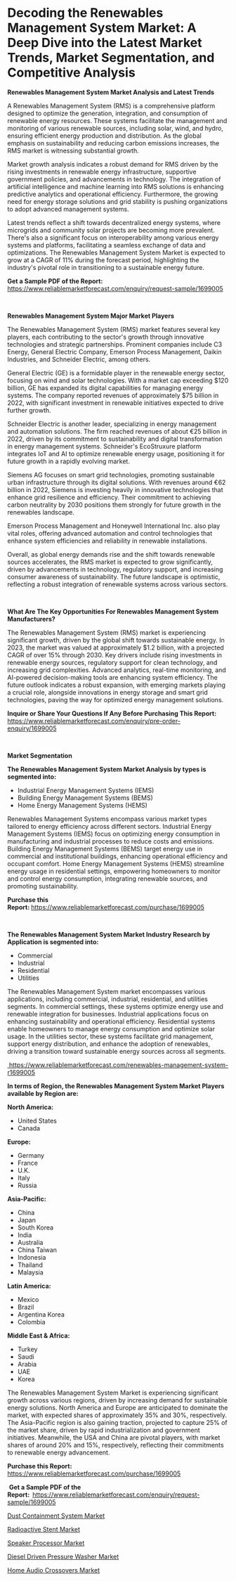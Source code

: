 <p><h1>Decoding the Renewables Management System Market: A Deep Dive into the Latest Market Trends, Market Segmentation, and Competitive Analysis</h1></p><p><strong>Renewables Management System Market Analysis and Latest Trends</strong></p>
<p><p>A Renewables Management System (RMS) is a comprehensive platform designed to optimize the generation, integration, and consumption of renewable energy resources. These systems facilitate the management and monitoring of various renewable sources, including solar, wind, and hydro, ensuring efficient energy production and distribution. As the global emphasis on sustainability and reducing carbon emissions increases, the RMS market is witnessing substantial growth.</p><p>Market growth analysis indicates a robust demand for RMS driven by the rising investments in renewable energy infrastructure, supportive government policies, and advancements in technology. The integration of artificial intelligence and machine learning into RMS solutions is enhancing predictive analytics and operational efficiency. Furthermore, the growing need for energy storage solutions and grid stability is pushing organizations to adopt advanced management systems.</p><p>Latest trends reflect a shift towards decentralized energy systems, where microgrids and community solar projects are becoming more prevalent. There's also a significant focus on interoperability among various energy systems and platforms, facilitating a seamless exchange of data and optimizations. The Renewables Management System Market is expected to grow at a CAGR of 11% during the forecast period, highlighting the industry's pivotal role in transitioning to a sustainable energy future.</p></p>
<p><strong>Get a Sample PDF of the Report:&nbsp;</strong> <a href="https://www.reliablemarketforecast.com/enquiry/request-sample/1699005?utm_campaign=1144&utm_medium=2&utm_source=Github&utm_content=ia&utm_term=20102024&utm_id=renewables-management-system">https://www.reliablemarketforecast.com/enquiry/request-sample/1699005</a></p>
<p>&nbsp;</p>
<p><strong>Renewables Management System Major Market Players</strong></p>
<p><p>The Renewables Management System (RMS) market features several key players, each contributing to the sector's growth through innovative technologies and strategic partnerships. Prominent companies include C3 Energy, General Electric Company, Emerson Process Management, Daikin Industries, and Schneider Electric, among others.</p><p>General Electric (GE) is a formidable player in the renewable energy sector, focusing on wind and solar technologies. With a market cap exceeding $120 billion, GE has expanded its digital capabilities for managing energy systems. The company reported revenues of approximately $75 billion in 2022, with significant investment in renewable initiatives expected to drive further growth.</p><p>Schneider Electric is another leader, specializing in energy management and automation solutions. The firm reached revenues of about €25 billion in 2022, driven by its commitment to sustainability and digital transformation in energy management systems. Schneider's EcoStruxure platform integrates IoT and AI to optimize renewable energy usage, positioning it for future growth in a rapidly evolving market.</p><p>Siemens AG focuses on smart grid technologies, promoting sustainable urban infrastructure through its digital solutions. With revenues around €62 billion in 2022, Siemens is investing heavily in innovative technologies that enhance grid resilience and efficiency. Their commitment to achieving carbon neutrality by 2030 positions them strongly for future growth in the renewables landscape.</p><p>Emerson Process Management and Honeywell International Inc. also play vital roles, offering advanced automation and control technologies that enhance system efficiencies and reliability in renewable installations.</p><p>Overall, as global energy demands rise and the shift towards renewable sources accelerates, the RMS market is expected to grow significantly, driven by advancements in technology, regulatory support, and increasing consumer awareness of sustainability. The future landscape is optimistic, reflecting a robust integration of renewable systems across various sectors.</p></p>
<p>&nbsp;</p>
<p><strong>What Are The Key Opportunities For Renewables Management System Manufacturers?</strong></p>
<p><p>The Renewables Management System (RMS) market is experiencing significant growth, driven by the global shift towards sustainable energy. In 2023, the market was valued at approximately $1.2 billion, with a projected CAGR of over 15% through 2030. Key drivers include rising investments in renewable energy sources, regulatory support for clean technology, and increasing grid complexities. Advanced analytics, real-time monitoring, and AI-powered decision-making tools are enhancing system efficiency. The future outlook indicates a robust expansion, with emerging markets playing a crucial role, alongside innovations in energy storage and smart grid technologies, paving the way for optimized energy management solutions.</p></p>
<p><strong>Inquire or Share Your Questions If Any Before Purchasing This Report:</strong> <a href="https://www.reliablemarketforecast.com/enquiry/pre-order-enquiry/1699005?utm_campaign=1144&utm_medium=2&utm_source=Github&utm_content=ia&utm_term=20102024&utm_id=renewables-management-system">https://www.reliablemarketforecast.com/enquiry/pre-order-enquiry/1699005</a></p>
<p>&nbsp;</p>
<p><strong>Market Segmentation</strong></p>
<p><strong>The Renewables Management System Market Analysis by types is segmented into:</strong></p>
<p><ul><li>Industrial Energy Management Systems (IEMS)</li><li>Building Energy Management Systems (BEMS)</li><li>Home Energy Management Systems (HEMS)</li></ul></p>
<p><p>Renewables Management Systems encompass various market types tailored to energy efficiency across different sectors. Industrial Energy Management Systems (IEMS) focus on optimizing energy consumption in manufacturing and industrial processes to reduce costs and emissions. Building Energy Management Systems (BEMS) target energy use in commercial and institutional buildings, enhancing operational efficiency and occupant comfort. Home Energy Management Systems (HEMS) streamline energy usage in residential settings, empowering homeowners to monitor and control energy consumption, integrating renewable sources, and promoting sustainability.</p></p>
<p><strong>Purchase this Report:&nbsp;</strong><a href="https://www.reliablemarketforecast.com/purchase/1699005?utm_campaign=1144&utm_medium=2&utm_source=Github&utm_content=ia&utm_term=20102024&utm_id=renewables-management-system">https://www.reliablemarketforecast.com/purchase/1699005</a></p>
<p>&nbsp;</p>
<p><strong>The Renewables Management System Market Industry Research by Application is segmented into:</strong></p>
<p><ul><li>Commercial</li><li>Industrial</li><li>Residential</li><li>Utilities</li></ul></p>
<p><p>The Renewables Management System market encompasses various applications, including commercial, industrial, residential, and utilities segments. In commercial settings, these systems optimize energy use and renewable integration for businesses. Industrial applications focus on enhancing sustainability and operational efficiency. Residential systems enable homeowners to manage energy consumption and optimize solar usage. In the utilities sector, these systems facilitate grid management, support energy distribution, and enhance the adoption of renewables, driving a transition toward sustainable energy sources across all segments.</p></p>
<p><a href="https://www.reliablemarketforecast.com/renewables-management-system-r1699005?utm_campaign=1144&utm_medium=2&utm_source=Github&utm_content=ia&utm_term=20102024&utm_id=renewables-management-system">&nbsp;https://www.reliablemarketforecast.com/renewables-management-system-r1699005</a></p>
<p><strong>In terms of Region, the Renewables Management System Market Players available by Region are:</strong></p>
<p>
    <p> <strong> North America: </strong>
        <ul>
            <li>United States</li>
            <li>Canada</li>
        </ul>
        </p> 
    <p> <strong> Europe: </strong>
        <ul>
            <li>Germany</li>
            <li>France</li>
            <li>U.K.</li>
            <li>Italy</li>
            <li>Russia</li>
        </ul>
        </p> 
    <p> <strong> Asia-Pacific: </strong>
        <ul>
            <li>China</li>
            <li>Japan</li>
            <li>South Korea</li>
            <li>India</li>
            <li>Australia</li>
            <li>China Taiwan</li>
            <li>Indonesia</li>
            <li>Thailand</li>
            <li>Malaysia</li>
        </ul>
        </p> 
    <p> <strong> Latin America: </strong>
        <ul>
            <li>Mexico</li>
            <li>Brazil</li>
            <li>Argentina Korea</li>
            <li>Colombia</li>
        </ul>
        </p> 
    <p> <strong> Middle East & Africa: </strong>
        <ul>
            <li>Turkey</li>
            <li>Saudi</li>
            <li>Arabia</li>
            <li>UAE</li>
            <li>Korea</li>
        </ul>
    </p>
    </p>
<p><p>The Renewables Management System Market is experiencing significant growth across various regions, driven by increasing demand for sustainable energy solutions. North America and Europe are anticipated to dominate the market, with expected shares of approximately 35% and 30%, respectively. The Asia-Pacific region is also gaining traction, projected to capture 25% of the market share, driven by rapid industrialization and government initiatives. Meanwhile, the USA and China are pivotal players, with market shares of around 20% and 15%, respectively, reflecting their commitments to renewable energy advancement.</p></p>
<p><strong>Purchase this Report: </strong><a href="https://www.reliablemarketforecast.com/purchase/1699005?utm_campaign=1144&utm_medium=2&utm_source=Github&utm_content=ia&utm_term=20102024&utm_id=renewables-management-system">https://www.reliablemarketforecast.com/purchase/1699005</a></p>
<p>&nbsp;<strong>Get a Sample PDF of the Report:&nbsp;&nbsp;</strong><a href="https://www.reliablemarketforecast.com/enquiry/request-sample/1699005?utm_campaign=1144&utm_medium=2&utm_source=Github&utm_content=ia&utm_term=20102024&utm_id=renewables-management-system">https://www.reliablemarketforecast.com/enquiry/request-sample/1699005</a></p>
<p><strong></strong></p>
<p><p><a href="https://issuu.com/reportprime-2/docs/dust-containment-system-market-size_8e49bac1e1218e?utm_campaign=1144&utm_medium=2&utm_source=Github&utm_content=ia&utm_term=20102024&utm_id=renewables-management-system">Dust Containment System Market</a></p><p><a href="https://github.com/sharitatri97/Market-Research-Report-List-1/blob/main/radioactive-stent-market.md?utm_campaign=1144&utm_medium=2&utm_source=Github&utm_content=ia&utm_term=20102024&utm_id=renewables-management-system">Radioactive Stent Market</a></p><p><a href="https://www.linkedin.com/pulse/deep-dive-speaker-processor-market-itstrends-segmentation-1akvf?utm_campaign=1144&utm_medium=2&utm_source=Github&utm_content=ia&utm_term=20102024&utm_id=renewables-management-system">Speaker Processor Market</a></p><p><a href="https://issuu.com/reportprime-2/docs/diesel-driven-pressure-washer-marke_bd0b3b673bfb93?utm_campaign=1144&utm_medium=2&utm_source=Github&utm_content=ia&utm_term=20102024&utm_id=renewables-management-system">Diesel Driven Pressure Washer Market</a></p><p><a href="https://www.linkedin.com/pulse/home-audio-crossovers-market-forecasts-trends-impact-analysis-up1mf?utm_campaign=1144&utm_medium=2&utm_source=Github&utm_content=ia&utm_term=20102024&utm_id=renewables-management-system">Home Audio Crossovers Market</a></p></p>